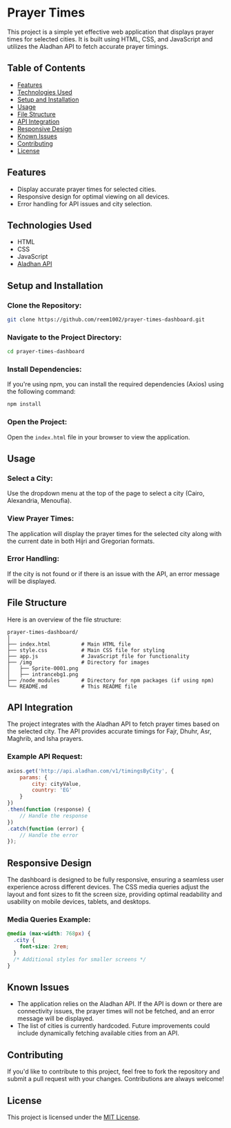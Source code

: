 
# Prayer Times 

This project is a simple yet effective web application that displays prayer times for selected cities. It is built using HTML, CSS, and JavaScript and utilizes the Aladhan API to fetch accurate prayer timings.

## Table of Contents

- [Features](#features)
- [Technologies Used](#technologies-used)
- [Setup and Installation](#setup-and-installation)
- [Usage](#usage)
- [File Structure](#file-structure)
- [API Integration](#api-integration)
- [Responsive Design](#responsive-design)
- [Known Issues](#known-issues)
- [Contributing](#contributing)
- [License](#license)

## Features

- Display accurate prayer times for selected cities.
- Responsive design for optimal viewing on all devices.
- Error handling for API issues and city selection.

## Technologies Used

- HTML
- CSS
- JavaScript
- [Aladhan API](https://aladhan.com/)

## Setup and Installation

### Clone the Repository:

   ```bash
   git clone https://github.com/reem1002/prayer-times-dashboard.git
```

### Navigate to the Project Directory:

```bash
cd prayer-times-dashboard
```

### Install Dependencies:

If you're using npm, you can install the required dependencies (Axios) using the following command:

```bash
npm install
```

### Open the Project:

Open the `index.html` file in your browser to view the application.

## Usage

### Select a City:

Use the dropdown menu at the top of the page to select a city (Cairo, Alexandria, Menoufia).

### View Prayer Times:

The application will display the prayer times for the selected city along with the current date in both Hijri and Gregorian formats.

### Error Handling:

If the city is not found or if there is an issue with the API, an error message will be displayed.

## File Structure

Here is an overview of the file structure:

```plaintext
prayer-times-dashboard/
│
├── index.html          # Main HTML file
├── style.css           # Main CSS file for styling
├── app.js              # JavaScript file for functionality
├── /img                # Directory for images
│   ├── Sprite-0001.png
│   ├── intrancebg1.png
├── /node_modules       # Directory for npm packages (if using npm)
└── README.md           # This README file
```

## API Integration

The project integrates with the Aladhan API to fetch prayer times based on the selected city. The API provides accurate timings for Fajr, Dhuhr, Asr, Maghrib, and Isha prayers.

### Example API Request:

```javascript
axios.get('http://api.aladhan.com/v1/timingsByCity', {
    params: {
        city: cityValue,
        country: 'EG'
    }
})
.then(function (response) {
    // Handle the response
})
.catch(function (error) {
    // Handle the error
});
```

## Responsive Design

The dashboard is designed to be fully responsive, ensuring a seamless user experience across different devices. The CSS media queries adjust the layout and font sizes to fit the screen size, providing optimal readability and usability on mobile devices, tablets, and desktops.

### Media Queries Example:

```css
@media (max-width: 768px) {
  .city {
    font-size: 2rem;
  }
  /* Additional styles for smaller screens */
}
```

## Known Issues

- The application relies on the Aladhan API. If the API is down or there are connectivity issues, the prayer times will not be fetched, and an error message will be displayed.
- The list of cities is currently hardcoded. Future improvements could include dynamically fetching available cities from an API.

## Contributing

If you'd like to contribute to this project, feel free to fork the repository and submit a pull request with your changes. Contributions are always welcome!

## License

This project is licensed under the [MIT License](LICENSE).
